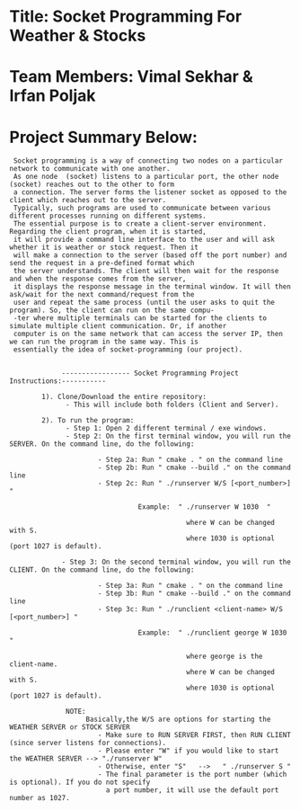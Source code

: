 # Title: Socket Programming For Weather & Stocks
 # Team Members: Vimal Sekhar & Irfan Poljak
 # Project Summary Below: 
 
     Socket programming is a way of connecting two nodes on a particular network to communicate with one another. 
     As one node  (socket) listens to a particular port, the other node (socket) reaches out to the other to form 
     a connection. The server forms the listener socket as opposed to the client which reaches out to the server. 
     Typically, such programs are used to communicate between various different processes running on different systems. 
     The essential purpose is to create a client-server environment. Regarding the client program, when it is started, 
     it will provide a command line interface to the user and will ask whether it is weather or stock request. Then it 
     will make a connection to the server (based off the port number) and send the request in a pre-defined format which
     the server understands. The client will then wait for the response and when the response comes from the server, 
     it displays the response message in the terminal window. It will then ask/wait for the next command/request from the 
     user and repeat the same process (until the user asks to quit the program). So, the client can run on the same compu-
     -ter where multiple terminals can be started for the clients to simulate multiple client communication. Or, if another
     computer is on the same network that can access the server IP, then we can run the program in the same way. This is
     essentially the idea of socket-programming (our project).

                          
                 ----------------- Socket Programming Project Instructions:----------- 

            1). Clone/Download the entire repository:
                  - This will include both folders (Client and Server).

            2). To run the program:
                  - Step 1: Open 2 different terminal / exe windows.
                  - Step 2: On the first terminal window, you will run the SERVER. On the command line, do the following:
                  
                          - Step 2a: Run " cmake . " on the command line
                          - Step 2b: Run " cmake --build ." on the command line
                          - Step 2c: Run " ./runserver W/S [<port_number>] "
                          
                                    Example:  " ./runserver W 1030  "
                                    
                                                where W can be changed with S.
                                                where 1030 is optional (port 1027 is default).
                                                
                 - Step 3: On the second terminal window, you will run the CLIENT. On the command line, do the following:
                 
                          - Step 3a: Run " cmake . " on the command line
                          - Step 3b: Run " cmake --build ." on the command line
                          - Step 3c: Run " ./runclient <client-name> W/S [<port_number>] "
                          
                                    Example:  " ./runclient george W 1030 "
                                                
                                                where george is the client-name.
                                                where W can be changed with S. 
                                                where 1030 is optional (port 1027 is default).
                
                  NOTE:
                       Basically,the W/S are options for starting the WEATHER SERVER or STOCK SERVER
                          - Make sure to RUN SERVER FIRST, then RUN CLIENT (since server listens for connections). 
                          - Please enter "W" if you would like to start the WEATHER SERVER --> "./runserver W"
                          - Otherwise, enter "S"   -->   " ./runserver S "
                          - The final parameter is the port number (which is optional). If you do not specify
                            a port number, it will use the default port number as 1027. 
                   
                





